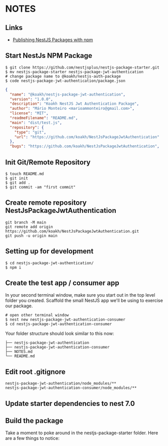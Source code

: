 # NOTES

## Links

- [Publishing NestJS Packages with npm](https://dev.to/nestjs/publishing-nestjs-packages-with-npm-21fm)

## Start NestJs NPM Package

```shell
$ git clone https://github.com/nestjsplus/nestjs-package-starter.git
$ mv nestjs-package-starter nestjs-package-jwt-authentication
# change package name to @koakh/nestjs-auth-package
$ code nestjs-package-jwt-authentication/package.json
```

```json
{
  "name": "@koakh/nestjs-package-jwt-authentication",
  "version": "1.0.0",
  "description": "Koakh NestJS Jwt Authentication Package",
  "author": "Mário Monteiro <marioammonteiro@gmail.com>",
  "license": "MIT",
  "readmeFilename": "README.md",
  "main": "dist/test.js",
  "repository": {
    "type": "git",
    "url": "https://github.com/koakh/NestJsPackageJwtAuthentication"
  },
  "bugs": "https://github.com/koakh/NestJsPackageJwtAuthentication",
```

## Init Git/Remote Repository

```shell
$ touch README.md
$ git init
$ git add .
$ git commit -am "first commit"
```

## Create remote repository NestJsPackageJwtAuthentication

```shell
git branch -M main
git remote add origin https://github.com/koakh/NestJsPackageJwtAuthentication.git
git push -u origin main
```

## Setting up for development

```shell
$ cd nestjs-package-jwt-authentication/
$ npm i
```

## Create the test app / consumer app

In your second terminal window, make sure you start out in the top level folder you created. Scaffold the small NestJS app we'll be using to exercise our package.

```shell
# open other terminal window
$ nest new nestjs-package-jwt-authentication-consumer
$ cd nestjs-package-jwt-authentication-consumer
```

Your folder structure should look similar to this now:

```shell
├── nestjs-package-jwt-authentication
├── nestjs-package-jwt-authentication-consumer
├── NOTES.md
└── README.md
```

## Edit root .gitignore

```shell
nestjs-package-jwt-authentication/node_modules/**
nestjs-package-jwt-authentication-consumer/node_modules/**
```

## Update starter dependencies to nest 7.0




## Build the package

Take a moment to poke around in the nestjs-package-starter folder. Here are a few things to notice: